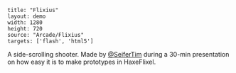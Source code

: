 ```
title: "Flixius"
layout: demo
width: 1280
height: 720
source: "Arcade/Flixius"
targets: ['flash', 'html5']
```

A side-scrolling shooter. Made by [@SeiferTim](https://github.com/seifertim) during a 30-min presentation on how easy it is to make prototypes in HaxeFlixel.
